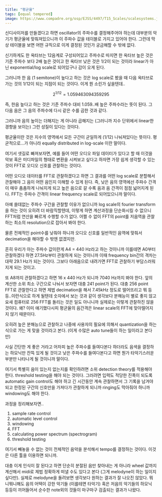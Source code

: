 ```yaml
---
title: "평균율"
tags: [equal tempered]
image: https://www.compadre.org/osp/EJSS/4497/T15_Scales/scalesystems.jpg
---
```


신디사이저를 만들겠다고 하면 oscillator의 주파수를 결정해주어야 하는데 대부분의 악기가 평균율에 맞춰져있으니까 이 주파수 값을 테이블로 가지고 있어야 한다. 그런데 막상 테이블을 보면 어떤 규칙으로 이게 결정된 것인가 궁금해할 수 밖에 없다.

신기하게도 한 옥타브는 12음계로 구성되어있고 주파수로 따지면 한 옥타브 높은 것은 기준 주파수 보다 2배 높은 것이고 한 옥타브 낮은 것은 1/2이 되는 것이라 linear가 아닌 exponential/log scale로 되어있구나 감이 오게 된다.

그러니까 한 음 (1 semitone)이 높다고 하는 것은 log scale로 봤을 때 다음 옥타브로 가는 것의 1/12이 되는 지점이 되는 것이다. 이게 뭔 소린가 싶을텐데..

$$ 2^{1/12} =  1.059463094359295 $$

즉, 한음 높다고 하는 것은 기준 주파수 대비 1.059..배 높은 주파수라는 뜻이 된다. 그 다음 음은 그 음의 주파수에 다시 같은 수를 곱한 것과 같다.

그러니까 음의 높이는 더해지는 게 아니라 곱해지는 (그러니까 지수 단위에서 linear한 경향을 보이는) 그런 성질이 있다는 것이다. 

평균율이란 것은 지수의 영역에서 모든 구간이 균일하게 (1/12) 나눠져있다는 뜻이다. 평균적으로...가 아니라 equally distributed in log-scale 이란 말이다. 

여기서 샛길로 빠져보자면, 예를 들어 어떤 오디오 파일 데이터가 있다고 할 때 이것을 악보 혹은 미디파일의 형태로 변환을 시켜보고 싶다고 하자면 가장 쉽게 생각할 수 있는 것이 FFT로 오디오 신호를 관찰하는 것이다. 

어떤 오디오 데이터를 FFT로 관찰하겠다고 하면 그 결과를 어떤 log scale로 분할해서 관찰해야 그 음이 어떤 음인지 이해할 수 있게 된다. 즉, 낮은 음의 영역에선 주파수 간격이 매우 촘촘하게 나눠지게 되고 높은 음으로 갈 수록 음과 음 간격이 점점 넓어지게 된다. FFT는 주파수 간격이 linear frequency scale로 되어있으니까 말이다.

아예 쓸데없는 주파수 구간을 관찰할 이유가 없으니까 log scale의 fourier transform을 하는 것이 오히려 더 바람직할텐데, 이렇게 하면 계산과정을 단순화시킬 수 없으니 FFT처럼 연산을 빠르게 수행할 수가 없다. 어쩔 수 없이 FFT의 point를 저음역을 관찰하는 최소의 resolution으로 잡아서 봐야 한다.

물론 전체적인 point수를 낮춰야 하니까 오디오 신호를 일반적인 음역에 맞춰서 decimation을 해야할 수 밖엔 없겠지만.

흔히 우리가 아는 주파수 값이란게 A4 = 440 Hz라고 하는 것이니까 이를테면 A0부터 관찰하겠다 하면 27.5Hz부터 관찰하게 되는 것이니까 이때 frequency bin간의 격차는 대략 29.1 Hz가 되는 것이다. 그보다 아래음으로 내려가면 FFT로 관찰하기 부담스러워지게 되는 것이고.

또 A8까지 관찰하겠다고 하면 16 x 440 Hz가 되니까 7040 Hz까지 봐야 한다. 앞의 계산한 소위 최소 구간으로 나눠서 보자면 대충 241 point가 된다. 대충 256 point FFT로 관찰한다고 하면 제법 decimation을 해서 7.45kHz 정도로 떨어뜨리고 뭐 등등..이런식으로 하게 될텐데 숫자에서 보는 것과 같이 생각보다 분해능이 별로 좋지 않고 요새 컴퓨터로 256 FFT를 돌리는 것은 일도 아니니까 실제로는 이렇게 관찰하진 않을 것이다. 왜? 이미 얘기했다시피 평균율의 음간격은 linear scale의 FFT에 맞아떨어지지 않기 때문이다.

오히려 높은 분해능으로 관찰하고 나중에 사용자의 필요에 의해서 quantization을 하는 식으로 가는 게 맞을 것이라고 본다. (이게 수많은 auto tune들이 하는 일이라고 본다만)

사실 간단한 게 좋은 거라고 어차피 높은 주파수를 들여다본다 하더라도 음색을 결정하는 하모닉만 잔뜩 있게 될 것이고 낮은 주파수를 들여다본다고 하면 뭔가 타악기스러운 부분만 나타나게 될 것이니까 말이다.

여기서 특별히 음이 있는지 없는지를 확인하려면 소위 detection theory를 적용해야 한다. threshold testing을 해야 되는 것이다. 그러려면 입력도 적당한 진폭이 되도록 automatic gain control도 해야 하고 긴 시간동안 계속 관찰하면서 그 기록을 남겨야되고 한정된 구간의 신호만을 가져다가 관찰하게 되니까 ringing도 막아줘야 하니까 windowing도 해야 한다.

과정을 정리해보자면..

1) sample rate control
2) automatic level control
3) windowing
4) FFT
5) calculating power spectrum (spectrogram)
6) threshold testing

여기서 빼놓을 수 없는 것이 전체적인 음악을 분석해서 tempo를 결정하는 것이다. 이것은 다른 툴을 이용하면 되니까.

대충 이게 인식이 잘 된다고 하면 단순히 분절된 음만 찾아내는 게 아니라 wheel 값까지 계산해서 midi로 제법 정확하게 떠낼 수도 있다고 본다 (그게 melodyne이 하는 일이지 싶다만). 실제로 melodyne을 돌려보면 생각보다 원하는 결과가 잘 나오진 않았다. 뭐니뭐니해도 음의 어택이 강한 악기들 (이를테면 타악기) 혹은 저음의 악기들의 하모닉 등등이 끼어들어서 순수한 note외의 것들이 마구마구 검출되는 결과가 나왔다.

